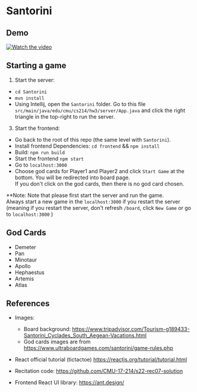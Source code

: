 # Santorini
## Demo
[![Watch the video](https://i3.ytimg.com/vi/VRwaAWGektU/maxresdefault.jpg)](https://youtu.be/VRwaAWGektU)

## Starting a game

1. Start the server:
- `cd Santorini`
- `mvn install`
- Using Intellij, open the `Santorini` folder. Go to this file `src/main/java/edu/cmu/cs214/hw3/server/App.java` and click the right triangle in the top-right to run the server. 

3. Start the frontend:
- Go back to the root of this repo (the same level with `Santorini`). 
- Install frontend Dependencies: `cd frontend` && `npm install`
- Build: `npm run build`
- Start the frontend `npm start`
- Go to `localhost:3000`
- Choose god cards for Player1 and Player2 and click `Start Game` at the bottom. You will be redirected into board page.  
If you don't click on the god cards, then there is no god card chosen. 

**Note: Note that please first start the server and run the game.   
Always start a new game in the `localhost:3000` if you restart the server (meaning if you restart the server, don't refresh `/board`, click `New Game` or go to `localhost:3000` )

## God Cards
- Demeter
- Pan
- Minotaur
- Apollo
- Hephaestus
- Artemis
- Atlas


## References
- Images:
  - Board background: https://www.tripadvisor.com/Tourism-g189433-Santorini_Cyclades_South_Aegean-Vacations.html
  - God cards images are from https://www.ultraboardgames.com/santorini/game-rules.php

- React official tutorial (tictactoe) https://reactjs.org/tutorial/tutorial.html
- Recitation code: https://github.com/CMU-17-214/s22-rec07-solution
- Frontend React UI library: https://ant.design/
